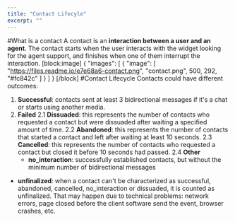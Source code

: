 ```yaml
---
title: "Contact Lifecyle"
excerpt: ""
---
```

#What is a contact
A contact is an **interaction between a user and an agent**.
The contact starts when the user interacts with the widget looking for the agent support, and finishes when one of them interrupt the interaction.
[block:image]
{
  "images": [
    {
      "image": [
        "https://files.readme.io/e7e68a6-contact.png",
        "contact.png",
        500,
        292,
        "#fc842c"
      ]
    }
  ]
}
[/block]
#Contact Lifecycle
Contacts could have different outcomes:
1. **Successful**: contacts sent at least 3 bidirectional messages if it's a chat or starts using another media.
2. **Failed**
 2.1 **Dissuaded**: this represents the number of contacts who requested a contact but were dissuaded after waiting a specified amount of time.
 2.2 **Abandoned**: this represents the number of contacts that started a contact and left after waiting at least 10 seconds.
 2.3 **Cancelled**: this represents the number of contacts who requested a contact but closed it before 10 seconds had passed.
 2.4 **Other**
   - **no_interaction**: successfully established contacts, but without the minimum number of bidirectional messages
  - **unfinalized**: when a contact can't be characterized as successful, abandoned, cancelled, no_interaction or dissuaded, it is counted as unfinalized. That may happen due to technical problems: network errors, page closed before the client software send the event, browser crashes, etc.